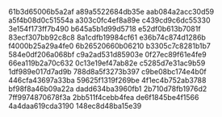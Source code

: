 61b3d65006b5a2af
a89a5522684db35e
aab084a2acc30d59
a5f4b08d0c51554a
a303c0fc4ef8a89e
c439cd9c6dc55330
3e154f173ff7b490
b645a5b1d99d5718
e52df0b613b7081f
83ecf307bb92c8c8
8a1cdfb19984cf61
e36b74c874d1286b
f4000b25a29a4fe0
6b26520660b06210
b3305c7c8281b1b7
584e0df206a068bf
c9a2ad531d85903e
0f27ec89f61e4fe9
66ea119b2a70c632
0c13e19ef47ab82e
c5285d7e31ac9b59
1df989e017d7ad9b
788d8a5f3273b397
c9be08bc174e4b0f
446cfa43697a33ba
59625f1319f269be
4f1ec4b752ab3788
bf98f8a46b09a22a
dadd634ba3960fb1
2b710d78fb1976d2
7ff9974870678f3a
2bb511f4cebb4fea
de6f1845be4f1566
4a4daa619cda3190
148ec8d48ba15e39
